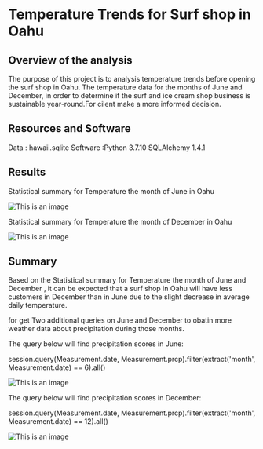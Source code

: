 # Temperature Trends for Surf shop in Oahu

## Overview of the analysis

The purpose of this project is to analysis temperature trends before opening the surf shop  in Oahu. The temperature data for the months of June and December, in order to determine if the surf and ice cream shop business is sustainable year-round.For cilent make a more informed decision.


## Resources and Software
Data : hawaii.sqlite
Software :Python 3.7.10
SQLAlchemy 1.4.1

## Results



Statistical summary for  Temperature the month of June in Oahu  

![This is an image](https://github.com/NadaAdem/Surfs_up/blob/main/Resources/June_temp.png)



Statistical summary for  Temperature the month of December in Oahu  

![This is an image](https://github.com/NadaAdem/Surfs_up/blob/main/Resources/Dec_temp.png)


## Summary
Based on the  Statistical summary for  Temperature the month of June and  December , it can be expected that a surf shop in Oahu will have less customers in December than in June due to the slight decrease in average daily temperature. 

for get  Two additional queries on June and December to obatin more weather data about precipitation during those months.

The query below will find precipitation scores in June:

session.query(Measurement.date, Measurement.prcp).filter(extract('month', Measurement.date) == 6).all()


![This is an image](https://github.com/NadaAdem/Surfs_up/blob/main/Resources/Dec_temp.png)


The query below will find precipitation scores in December:

session.query(Measurement.date, Measurement.prcp).filter(extract('month', Measurement.date) == 12).all()

![This is an image](https://github.com/NadaAdem/Surfs_up/blob/main/Resources/Dec_temp.png)
